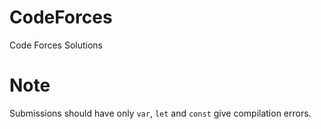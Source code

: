 # CodeForces

Code Forces Solutions

# Note

Submissions should have only `var`, `let` and `const` give compilation errors.
